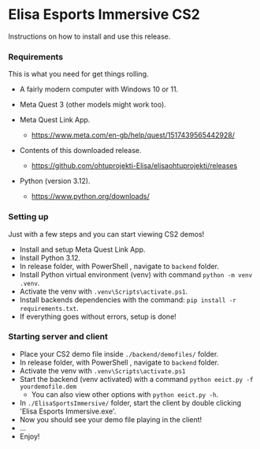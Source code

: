 # Elisa Esports Immersive CS2

Instructions on how to install and use this release.

### Requirements

This is what you need for get things rolling.

 - A fairly modern computer with Windows 10 or 11.
 - Meta Quest 3 (other models might work too).
 - Meta Quest Link App.
   - https://www.meta.com/en-gb/help/quest/1517439565442928/

 - Contents of this downloaded release.
   - https://github.com/ohtuprojekti-Elisa/elisaohtuprojekti/releases

 - Python (version 3.12).
   - https://www.python.org/downloads/


### Setting up

Just with a few steps and you can start viewing CS2 demos!

 - Install and setup Meta Quest Link App.
 - Install Python 3.12.
 - In release folder, with PowerShell , navigate to `backend` folder.
 - Install Python virtual environment (venv) with command `python -m venv .venv`.
 - Activate the venv with `.venv\Scripts\activate.ps1`.
 - Install backends dependencies with the command:  `pip install -r requirements.txt`.
 - If everything goes without errors, setup is done!

### Starting server and client

- Place your CS2 demo file inside `./backend/demofiles/` folder.
- In release folder, with PowerShell , navigate to `backend` folder.
- Activate the venv with `.venv\Scripts\activate.ps1`
- Start the backend (venv activated) with  a command `python eeict.py -f yourdemofile.dem`
  - You can also view other options with `python eeict.py -h`.
- In `./ElisaSportsImmersive/` folder, start the client by double clicking 'Elisa Esports Immersive.exe'.
- Now you should see your demo file playing in the client!
- ...
- Enjoy!